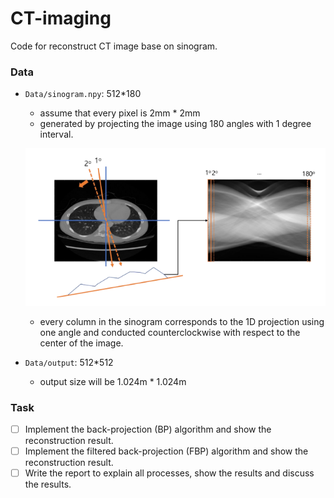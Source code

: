 # CT-imaging
Code for reconstruct CT image base on sinogram. 

### Data
- `Data/sinogram.npy`: 512*180
    - assume that every pixel is 2mm * 2mm
    - generated by projecting the image using 180 angles with 1 degree interval.

    ![sinogram](/Source/explain.png)

    - every column in the sinogram corresponds to the 1D projection using one angle and conducted counterclockwise with respect to the center of the image. 

- `Data/output`: 512*512
    - output size will be 1.024m * 1.024m

### Task
- [ ] Implement the back-projection (BP) algorithm and show the reconstruction result.
- [ ] Implement the filtered back-projection (FBP) algorithm and show the
reconstruction result.
- [ ] Write the report to explain all processes, show the results and discuss the results.